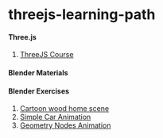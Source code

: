 # threejs-learning-path


#### Three.js
1. [ThreeJS Course](https://threejs-journey.com/)



#### Blender Materials

#### Blender Exercises
1. [Cartoon wood home scene](https://www.skillshare.com/classes/Blender-3D-Easy-Cartoon-Wood-Home-Scene/131249519/projects?via=watch-history) 
1. [Simple Car Animation](https://www.skillshare.com/classes/Create-A-Simple-Car-Animation-In-Blender-3D/1006104195?via=custom-lists)
1. [Geometry Nodes Animation](https://www.skillshare.com/classes/Blender-3-0-Satisfying-Geometry-Nodes-Animation/2372284/projects?via=watch-history)
